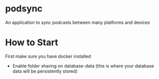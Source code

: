 # podsync
An application to sync podcasts between many platforms and devices

# How to Start
First make sure you have docker installed
- Enable folder sharing on database-data (this is where your database data will be persistently stored)
